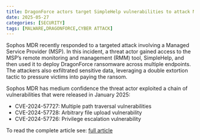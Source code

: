 ```yaml
---
title: DragonForce actors target SimpleHelp vulnerabilities to attack MSP, customers
date: 2025-05-27
categories: [SECURITY]
tags: [MALWARE,DRAGONFORCE,CYBER ATTACK]
---
```


Sophos MDR recently responded to a targeted attack involving a Managed Service Provider (MSP). In this incident, a threat actor gained access to the MSP’s remote monitoring and management (RMM) tool, SimpleHelp, and then used it to deploy DragonForce ransomware across multiple endpoints. The attackers also exfiltrated sensitive data, leveraging a double extortion tactic to pressure victims into paying the ransom.

Sophos MDR has medium confidence the threat actor exploited a chain of vulnerabilities that were released in January 2025:

- CVE-2024-57727: Multiple path traversal vulnerabilities  
- CVE-2024-57728: Arbitrary file upload vulnerability  
- CVE-2024-57726: Privilege escalation vulnerability  

To read the complete article see: [full article](https://news.sophos.com/en-us/2025/05/27/dragonforce-actors-target-simplehelp-vulnerabilities-to-attack-msp-customers/) 